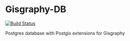 Gisgraphy-DB
============

[![Build Status](https://travis-ci.org/alexbevi/gisgraphy-db.svg)](https://travis-ci.org/alexbevi/gisgraphy-db)

Postgres database with Postgis extensions for Gisgraphy
